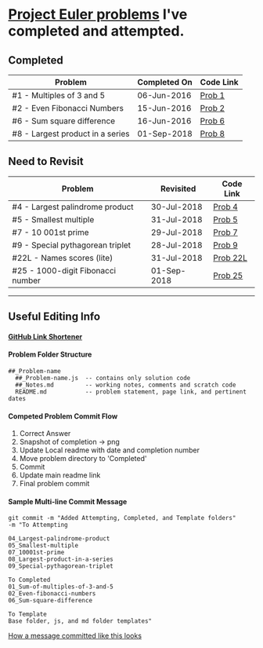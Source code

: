 # [Project Euler problems](https://projecteuler.net) I've completed and attempted.

## Completed

| Problem                           | Completed On | Code Link                      |
| --------------------------------- | ------------ | ------------------------------ |
| \#1 - Multiples of 3 and 5        | 06-Jun-2016  | [Prob 1](https://git.io/fAW6y) |
| \#2 - Even Fibonacci Numbers      | 15-Jun-2016  | [Prob 2](https://git.io/fAW6S) |
| \#6 - Sum square difference       | 16-Jun-2016  | [Prob 6](https://git.io/fAW69) |
| \#8 - Largest product in a series | 01-Sep-2018  | [Prob 8](https://git.io/fAWST) |

## Need to Revisit

| Problem                            | Revisited   | Code Link                        |
| ---------------------------------- | ----------- | -------------------------------- |
| \#4 - Largest palindrome product   | 30-Jul-2018 | [Prob 4](https://git.io/fAWiw)   |
| \#5 - Smallest multiple            | 31-Jul-2018 | [Prob 5](https://git.io/fAWir)   |
| \#7 - 10 001st prime               | 29-Jul-2018 | [Prob 7](https://git.io/fAWio)   |
| \#9 - Special pythagorean triplet  | 28-Jul-2018 | [Prob 9](https://git.io/fAWi6)   |
| \#22L - Names scores (lite)        | 31-Jul-2018 | [Prob 22L](https://git.io/fAWii) |
| \#25 - 1000-digit Fibonacci number | 01-Sep-2018 | [Prob 25](https://git.io/fAlsI)  |

---

## Useful Editing Info

#### [GitHub Link Shortener](https://git.io/)

#### Problem Folder Structure

```
##_Problem-name
  ##_Problem-name.js  -- contains only solution code
  ##_Notes.md         -- working notes, comments and scratch code
  README.md           -- problem statement, page link, and pertinent dates
```

#### Competed Problem Commit Flow

1. Correct Answer
2. Snapshot of completion → png
3. Update Local readme with date and completion number
4. Move problem directory to 'Completed'
5. Commit
6. Update main readme link
7. Final problem commit

#### Sample Multi-line Commit Message

```
git commit -m "Added Attempting, Completed, and Template folders"
-m "To Attempting

04_Largest-palindrome-product
05_Smallest-multiple
07_10001st-prime
08_Largest-product-in-a-series
09_Special-pythagorean-triplet

To Completed
01_Sum-of-multiples-of-3-and-5
02_Even-fibonacci-numbers
06_Sum-square-difference

To Template
Base folder, js, and md folder templates"
```

[How a message committed like this looks](https://git.io/fAWiC)
